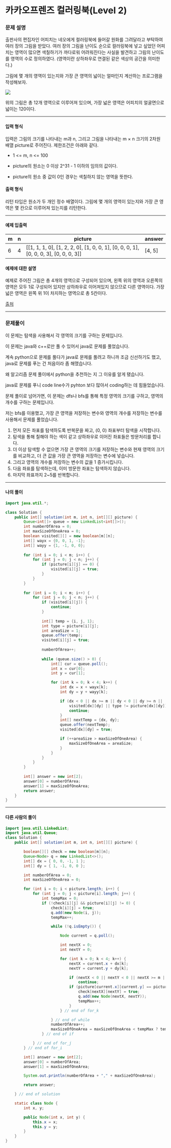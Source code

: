 # 카카오프렌즈 컬러링북(Level 2)

### 문제 설명

출판사의 편집자인 어피치는 네오에게 컬러링북에 들어갈 원화를 그려달라고 부탁하여 여러 장의 그림을 받았다. 여러 장의 그림을 난이도 순으로 컬러링북에 넣고 싶었던 어피치는 영역이 많으면 색칠하기가 까다로워 어려워진다는 사실을 발견하고 그림의 난이도를 영역의 수로 정의하였다. (영역이란 상하좌우로 연결된 같은 색상의 공간을 의미한다.)   

그림에 몇 개의 영역이 있는지와 가장 큰 영역의 넓이는 얼마인지 계산하는 프로그램을 작성해보자.   

<img src = "http://t1.kakaocdn.net/codefestival/apeach.png">

위의 그림은 총 12개 영역으로 이루어져 있으며, 가장 넓은 영역은 어피치의 얼굴면으로 넓이는 120이다.   

---

#### 입력 형식

입력은 그림의 크기를 나타내는 m과 n, 그리고 그림을 나타내는 m × n 크기의 2차원 배열 picture로 주어진다. 제한조건은 아래와 같다.   

* 1 <= m, n <= 100

* picture의 원소는 0 이상 2^31 - 1 이하의 임의의 값이다.

* picture의 원소 중 값이 0인 경우는 색칠하지 않는 영역을 뜻한다.

#### 출력 형식

리턴 타입은 원소가 두 개인 정수 배열이다. 그림에 몇 개의 영역이 있는지와 가장 큰 영역은 몇 칸으로 이루어져 있는지를 리턴한다.   

---

#### 예제 입출력

|m|	n|	picture|	answer|
|-|-|-|-|
|6|	4|	\[\[1, 1, 1, 0], \[1, 2, 2, 0], \[1, 0, 0, 1], \[0, 0, 0, 1], \[0, 0, 0, 3], \[0, 0, 0, 3]]|	\[4, 5]|

#### 예제에 대한 설명

예제로 주어진 그림은 총 4개의 영역으로 구성되어 있으며, 왼쪽 위의 영역과 오른쪽의 영역은 모두 1로 구성되어 있지만 상하좌우로 이어져있지 않으므로 다른 영역이다. 가장 넓은 영역은 왼쪽 위 1이 차지하는 영역으로 총 5칸이다.   

[출처](https://programmers.co.kr/learn/courses/30/lessons/1829)

---

### 문제풀이

이 문제는 탐색을 사용해서 각 영역의 크기를 구하는 문제입니다.   

이 문제는 java와 c++로만 풀 수 있어서 java로 문제를 풀었습니다.   

계속 python으로 문제를 풀다가 java로 문제를 풀려고 하니까 조금 신선하기도 했고,   
java로 문제를 푸는 건 처음이라 좀 해맸습니다.   

왜 알고리즘 문제 풀이에서 python을 추천하는 지 그 이유를 알게 됐습니다.   

java로 문제를 푸니 code line수가 pyhton 보다 많아서 coding하는 데 힘들었습니다.   

문제 풀이로 넘어가면, 이 문제는 dfs나 bfs를 통해 특정 영역의 크기를 구하고, 영역의 개수를 구하는 문제입니다.   

저는 bfs를 이용했고, 가장 큰 영역을 저장하는 변수와 영역의 개수를 저장하는 변수를 사용해서 문제를 풀었습니다.   

1. 먼저 모든 좌표를 탐색하도록 반복문을 짜고, (0, 0) 좌표부터 탐색을 시작합니다.
2. 탐색을 통해 칠해야 하는 색이 같고 상하좌우로 이어진 좌표들은 방문처리를 합니다.
3. 더 이상 탐색할 수 없으면 가장 큰 영역의 크기를 저장하는 변수와 현재 영역의 크기를 비교하고, 더 큰 값을 가장 큰 영역을 저장하는 변수에 넣습니다.
4. 그리고 영역의 개수를 저장하는 변수의 값을 1 증가시킵니다.
5. 다음 좌표를 탐색하는데, 이미 방문한 좌표는 탐색하지 않습니다.
6. 마지막 좌표까지 2~5를 반복합니다.

---

#### 나의 풀이

~~~java
import java.util.*;

class Solution {
    public int[] solution(int m, int n, int[][] picture) {
        Queue<int[]> queue = new LinkedList<int[]>();
        int numberOfArea = 0;
        int maxSizeOfOneArea = 0;
        boolean visited[][] = new boolean[m][n];
        int[] wayx = {0, 0, 1, -1};
        int[] wayy = {1, -1, 0, 0};
        
        for (int i = 0; i < m; i++) {
            for (int j = 0; j < n; j++) {
                if (picture[i][j] == 0) {
                    visited[i][j] = true;
                }
            }
        }
        
        for (int i = 0; i < m; i++) {
            for (int j = 0; j < n; j++) {
                if (visited[i][j]) {
                    continue;
                }
                
                int[] temp = {i, j, 1};
                int type = picture[i][j];
                int areaSize = 1;
                queue.offer(temp);
                visited[i][j] = true;
                
                numberOfArea++;
                
                while (queue.size() > 0) {
                    int[] cur = queue.poll();
                    int x = cur[0];
                    int y = cur[1];

                    for (int k = 0; k < 4; k++) {
                        int dx = x + wayx[k];
                        int dy = y + wayy[k];

                        if (dx < 0 || dx >= m || dy < 0 || dy >= n ||
                            visited[dx][dy] || type != picture[dx][dy]) {
                            continue;
                        }
                        int[] nextTemp = {dx, dy};
                        queue.offer(nextTemp);
                        visited[dx][dy] = true;

                        if (++areaSize > maxSizeOfOneArea) {
                            maxSizeOfOneArea = areaSize;
                        }
                    }
                }
            }
        }
        
        int[] answer = new int[2];
        answer[0] = numberOfArea;
        answer[1] = maxSizeOfOneArea;
        return answer;
    }
}
~~~

---

#### 다른 사람의 풀이

~~~java
import java.util.LinkedList;
import java.util.Queue;
class Solution {
    public int[] solution(int m, int n, int[][] picture) {

        boolean[][] check = new boolean[m][n];
        Queue<Node> q = new LinkedList<>();
        int[] dx = { 0, 0, -1, 1 };
        int[] dy = { 1, -1, 0, 0 };

        int numberOfArea = 0;
        int maxSizeOfOneArea = 0;

        for (int i = 0; i < picture.length; i++) {
            for (int j = 0; j < picture[i].length; j++) {
                int tempMax = 0;
                if (!check[i][j] && picture[i][j] != 0) {
                    check[i][j] = true;
                    q.add(new Node(i, j));
                    tempMax++;

                    while (!q.isEmpty()) {

                        Node current = q.poll();

                        int nextX = 0;
                        int nextY = 0;

                        for (int k = 0; k < 4; k++) {
                            nextX = current.x + dx[k];
                            nextY = current.y + dy[k];

                            if (nextX < 0 || nextY < 0 || nextX >= m || nextY >= n || check[nextX][nextY])
                                continue;
                            if (picture[current.x][current.y] == picture[nextX][nextY]) {
                                check[nextX][nextY] = true;
                                q.add(new Node(nextX, nextY));
                                tempMax++;
                            }
                        } // end of for_k

                    } // end of while
                    numberOfArea++;
                    maxSizeOfOneArea = maxSizeOfOneArea < tempMax ? tempMax : maxSizeOfOneArea;
                } // end of if

            } // end of for_j
        } // end of for_i

        int[] answer = new int[2];
        answer[0] = numberOfArea;
        answer[1] = maxSizeOfOneArea;

        System.out.println(numberOfArea + "," + maxSizeOfOneArea);

        return answer;

    } // end of solution

    static class Node {
        int x, y;

        public Node(int x, int y) {
            this.x = x;
            this.y = y;
        }
    }
}
~~~
